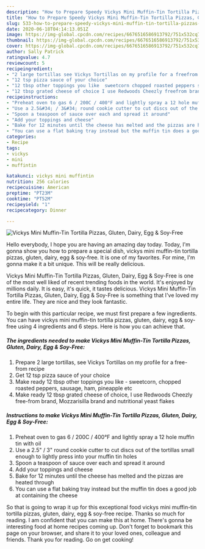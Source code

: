 ```yaml
---
description: "How to Prepare Speedy Vickys Mini Muffin-Tin Tortilla Pizzas, Gluten, Dairy, Egg &amp;amp; Soy-Free"
title: "How to Prepare Speedy Vickys Mini Muffin-Tin Tortilla Pizzas, Gluten, Dairy, Egg &amp;amp; Soy-Free"
slug: 533-how-to-prepare-speedy-vickys-mini-muffin-tin-tortilla-pizzas-gluten-dairy-egg-and-amp-soy-free
date: 2020-06-18T04:14:13.051Z
image: https://img-global.cpcdn.com/recipes/6676516586913792/751x532cq70/vickys-mini-muffin-tin-tortilla-pizzas-gluten-dairy-egg-soy-free-recipe-main-photo.jpg
thumbnail: https://img-global.cpcdn.com/recipes/6676516586913792/751x532cq70/vickys-mini-muffin-tin-tortilla-pizzas-gluten-dairy-egg-soy-free-recipe-main-photo.jpg
cover: https://img-global.cpcdn.com/recipes/6676516586913792/751x532cq70/vickys-mini-muffin-tin-tortilla-pizzas-gluten-dairy-egg-soy-free-recipe-main-photo.jpg
author: Sally Patrick
ratingvalue: 4.7
reviewcount: 5
recipeingredient:
- "2 large tortillas see Vickys Tortillas on my profile for a freefrom recipe"
- "12 tsp pizza sauce of your choice"
- "12 tbsp other toppings you like  sweetcorn chopped roasted peppers sausage ham pineapple etc"
- "12 tbsp grated cheese of choice I use Redwoods Cheezly freefrom brand Mozzarisilla brand and nutritional yeast flakes"
recipeinstructions:
- "Preheat oven to gas 6 / 200C / 400°F and lightly spray a 12 hole muffin tin with oil"
- "Use a 2.5&#34; / 3&#34; round cookie cutter to cut discs out of the tortillas small enough to lightly press into your muffin tin holes"
- "Spoon a teaspoon of sauce over each and spread it around"
- "Add your toppings and cheese"
- "Bake for 12 minutes until the cheese has melted and the pizzas are heated through"
- "You can use a flat baking tray instead but the muffin tin does a good job at containing the cheese"
categories:
- Recipe
tags:
- vickys
- mini
- muffintin

katakunci: vickys mini muffintin 
nutrition: 256 calories
recipecuisine: American
preptime: "PT23M"
cooktime: "PT52M"
recipeyield: "1"
recipecategory: Dinner

---
```



![Vickys Mini Muffin-Tin Tortilla Pizzas, Gluten, Dairy, Egg &amp; Soy-Free](https://img-global.cpcdn.com/recipes/6676516586913792/751x532cq70/vickys-mini-muffin-tin-tortilla-pizzas-gluten-dairy-egg-soy-free-recipe-main-photo.jpg)

Hello everybody, I hope you are having an amazing day today. Today, I'm gonna show you how to prepare a special dish, vickys mini muffin-tin tortilla pizzas, gluten, dairy, egg &amp; soy-free. It is one of my favorites. For mine, I'm gonna make it a bit unique. This will be really delicious.

Vickys Mini Muffin-Tin Tortilla Pizzas, Gluten, Dairy, Egg &amp; Soy-Free is one of the most well liked of recent trending foods in the world. It's enjoyed by millions daily. It is easy, it's quick, it tastes delicious. Vickys Mini Muffin-Tin Tortilla Pizzas, Gluten, Dairy, Egg &amp; Soy-Free is something that I've loved my entire life. They are nice and they look fantastic.




To begin with this particular recipe, we must first prepare a few ingredients. You can have vickys mini muffin-tin tortilla pizzas, gluten, dairy, egg &amp; soy-free using 4 ingredients and 6 steps. Here is how you can achieve that.

<!--inarticleads1-->

##### The ingredients needed to make Vickys Mini Muffin-Tin Tortilla Pizzas, Gluten, Dairy, Egg &amp; Soy-Free:

1. Prepare 2 large tortillas, see Vickys Tortillas on my profile for a free-from recipe
1. Get 12 tsp pizza sauce of your choice
1. Make ready 12 tbsp other toppings you like - sweetcorn, chopped roasted peppers, sausage, ham, pineapple etc
1. Make ready 12 tbsp grated cheese of choice, I use Redwoods Cheezly free-from brand, Mozzarisilla brand and nutritional yeast flakes




<!--inarticleads2-->

##### Instructions to make Vickys Mini Muffin-Tin Tortilla Pizzas, Gluten, Dairy, Egg &amp; Soy-Free:

1. Preheat oven to gas 6 / 200C / 400°F and lightly spray a 12 hole muffin tin with oil
1. Use a 2.5&#34; / 3&#34; round cookie cutter to cut discs out of the tortillas small enough to lightly press into your muffin tin holes
1. Spoon a teaspoon of sauce over each and spread it around
1. Add your toppings and cheese
1. Bake for 12 minutes until the cheese has melted and the pizzas are heated through
1. You can use a flat baking tray instead but the muffin tin does a good job at containing the cheese




So that is going to wrap it up for this exceptional food vickys mini muffin-tin tortilla pizzas, gluten, dairy, egg &amp; soy-free recipe. Thanks so much for reading. I am confident that you can make this at home. There's gonna be interesting food at home recipes coming up. Don't forget to bookmark this page on your browser, and share it to your loved ones, colleague and friends. Thank you for reading. Go on get cooking!

